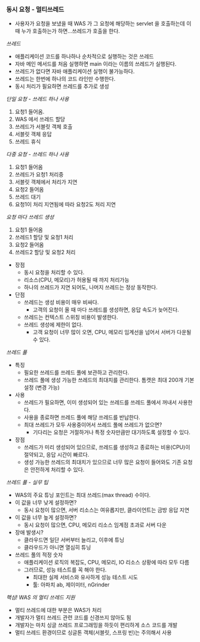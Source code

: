 ### 동시 요청 - 멀티쓰레드

- 사용자가 요청을 보냈을 때 WAS 가 그 요청에 해당하는 servlet 을 호출하는데 이때 누가 호출하는가 하면...쓰레드가 호출을 한다.

*쓰레드*
- 애플리케이션 코드를 하나하나 순차적으로 실행하는 것은 쓰레드
- 자바 메인 메서드를 처음 실행하면 main 이라는 이름의 쓰레드가 실행된다.
- 쓰레드가 없다면 자바 애플리케이션 실행이 불가능하다.
- 쓰레드는 한번에 하나의 코드 라인만 수행한다.
- 동시 처리가 필요하면 쓰레드를 추가로 생성

*단일 요청 - 쓰레드 하나 사용*
1. 요청1 들어옴.
2. WAS 에서 쓰레드 할당
3. 쓰레드가 서블릿 객체 호출
4. 서블릿 객체 응답
5. 쓰레드 휴식

*다중 요청 - 쓰레드 하나 사용*
1. 요청1 들어옴
2. 쓰레드가 요청1 처리중
3. 서블릿 객체에서 처리가 지연
4. 요청2 들어옴
5. 쓰레드 대기
6. 요청1이 처리 지연됨에 따라 요청2도 처리 지연

*요청 마다 쓰레드 생성*
1. 요청1 들어옴
2. 쓰레드1 할당 및 요청1 처리
3. 요청2 들어옴
4. 쓰레드2 할당 및 요청2 처리
- 장점
    - 동시 요청을 처리할 수 있다.
    - 리소스(CPU, 메모리)가 허용될 때 까지 처리가능
    - 하나의 쓰레드가 지연 되어도, 나머지 쓰레드는 정상 동작한다.
- 단점
    - 쓰레드는 생성 비용이 매우 비싸다.
        - 고객의 요청이 올 때 마다 쓰레드를 생성하면, 응답 속도가 늦어진다.
    - 쓰레드는 컨텍스트 스위칭 비용이 발생한다.
    - 쓰레드 생성에 제한이 없다.
        - 고객 요청이 너무 많이 오면, CPU, 메모리 임계선을 넘어서 서버가 다운될 수 있다.
    
*쓰레드 풀*
- 특징
    - 필요한 쓰레드를 쓰레드 풀에 보관하고 관리한다.
    - 쓰레드 풀에 생성 가능한 쓰레드의 최대치를 관리한다. 톰캣은 최대 200개 기본 설정 (변경 가능) 
- 사용
    - 쓰레드가 필요하면, 이미 생성되어 있는 쓰레드를 쓰레드 풀에서 꺼내서 사용한다.
    - 사용을 종료하면 쓰레드 풀에 해당 쓰레드를 반납한다.
    - 최대 쓰레드가 모두 사용중이어서 쓰레드 풀에 쓰레드가 없으면?
      - 기다리는 요청은 거절하거나 특정 숫자만큼만 대기하도록 설정할 수 있다.
- 장점
    - 쓰레드가 미리 생성되어 있으므로, 쓰레드를 생성하고 종료하는 비용(CPU)이 절약되고, 응답 시간이 빠르다. 
    - 생성 가능한 쓰레드의 최대치가 있으므로 너무 많은 요청이 들어와도 기존 요청은 안전하게 처리할 수 있다.
    
*쓰레드 풀 - 실무 팁*
- WAS의 주요 튜닝 포인트는 최대 쓰레드(max thread) 수이다. 
- 이 값을 너무 낮게 설정하면?
    - 동시 요청이 많으면, 서버 리소스는 여유롭지만, 클라이언트는 금방 응답 지연
- 이 값을 너무 높게 설정하면?
    - 동시 요청이 많으면, CPU, 메모리 리소스 임계점 초과로 서버 다운
- 장애 발생시?
    - 클라우드면 일단 서버부터 늘리고, 이후에 튜닝 
    - 클라우드가 아니면 열심히 튜닝
- 쓰레드 풀의 적정 숫자
    - 애플리케이션 로직의 복잡도, CPU, 메모리, IO 리소스 상황에 따라 모두 다름
    - 그러므로, 성능 테스트를 꼭 해야 한다.
        - 최대한 실제 서비스와 유사하게 성능 테스트 시도
        - 툴: 아파치 ab, 제이미터, nGrinder
    
*핵심! WAS 의 멀티 쓰레드 지원*
- 멀티 쓰레드에 대한 부분은 WAS가 처리
- 개발자가 멀티 쓰레드 관련 코드를 신경쓰지 않아도 됨
- 개발자는 마치 싱글 쓰레드 프로그래밍을 하듯이 편리하게 소스 코드를 개발
- 멀티 쓰레드 환경이므로 싱글톤 객체(서블릿, 스프링 빈)는 주의해서 사용